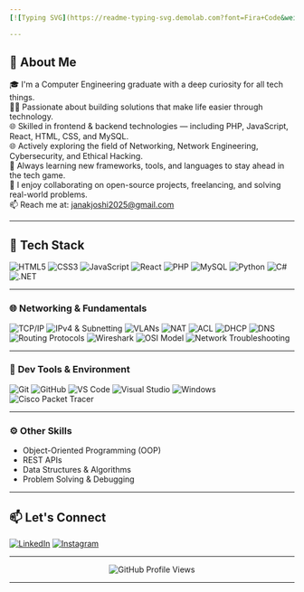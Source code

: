 ```yaml
---
[![Typing SVG](https://readme-typing-svg.demolab.com?font=Fira+Code&weight=800&size=28&pause=700&color=008000&background=00000000&center=true&vCenter=true&width=700&lines=🙏+Hey+there+👋+I'm+Janak+Joshi!❤️)](https://git.io/typing-svg)

---
```


## 🚀 About Me

🎓 I'm a Computer Engineering graduate with a deep curiosity for all tech things.  
👨‍💻 Passionate about building solutions that make life easier through technology.  
🌐 Skilled in frontend & backend technologies — including PHP, JavaScript, React, HTML, CSS, and MySQL.                      
🌐 Actively exploring the field of Networking, Network Engineering, Cybersecurity, and Ethical Hacking.  
🧠 Always learning new frameworks, tools, and languages to stay ahead in the tech game.  
🤝 I enjoy collaborating on open-source projects, freelancing, and solving real-world problems.  
📫 Reach me at: [janakjoshi2025@gmail.com](mailto:janakjoshi2025@gmail.com)  

---

## 🔧 Tech Stack


![HTML5](https://img.shields.io/badge/-HTML5-333?&logo=html5)
![CSS3](https://img.shields.io/badge/-CSS3-333?&logo=css3)
![JavaScript](https://img.shields.io/badge/-JavaScript-333?&logo=javascript)
![React](https://img.shields.io/badge/-React-333?&logo=react)
![PHP](https://img.shields.io/badge/-PHP-333?&logo=php)
![MySQL](https://img.shields.io/badge/-MySQL-333?&logo=mysql)
![Python](https://img.shields.io/badge/-Python-333?&logo=python)
![C#](https://img.shields.io/badge/-C%23-333?&logo=c-sharp)
![.NET](https://img.shields.io/badge/-.NET-333?&logo=dotnet)

---
### 🌐 **Networking & Fundamentals**

![TCP/IP](https://img.shields.io/badge/-TCP%2FIP-333?&logo=ethernet)
![IPv4 & Subnetting](https://img.shields.io/badge/-IPv4%20%26%20Subnetting-333?&logo=ipfs)
![VLANs](https://img.shields.io/badge/-VLANs-333?&logo=cisco)
![NAT](https://img.shields.io/badge/-NAT-333?&logo=cloudflare)
![ACL](https://img.shields.io/badge/-Access%20Control%20List%20(ACL)-333?&logo=verizon)
![DHCP](https://img.shields.io/badge/-DHCP-333?&logo=networking)
![DNS](https://img.shields.io/badge/-DNS-333?&logo=cloudflare)
![Routing Protocols](https://img.shields.io/badge/-Routing%20(OSPF%2C%20RIP)-333?&logo=internet-explorer)
![Wireshark](https://img.shields.io/badge/-Wireshark-333?&logo=wireshark)
![OSI Model](https://img.shields.io/badge/-OSI%20Model-333?&logo=freenas)
![Network Troubleshooting](https://img.shields.io/badge/-Ping%2FTraceroute%2FARP-333?&logo=waze)

---
### 🔧 **Dev Tools & Environment**

![Git](https://img.shields.io/badge/-Git-333?&logo=git)
![GitHub](https://img.shields.io/badge/-GitHub-333?&logo=github)
![VS Code](https://img.shields.io/badge/-VS%20Code-333?&logo=visual-studio-code)
![Visual Studio](https://img.shields.io/badge/-Visual%20Studio-333?&logo=visual-studio)
![Windows](https://img.shields.io/badge/-Windows-333?&logo=windows)
![Cisco Packet Tracer](https://img.shields.io/badge/-Cisco%20Packet%20Tracer-333?&logo=cisco)

---



### ⚙️ **Other Skills**

- Object-Oriented Programming (OOP)  
- REST APIs  
- Data Structures & Algorithms  
- Problem Solving & Debugging  

---

## 📫 Let's Connect

[![LinkedIn](https://img.shields.io/badge/-LinkedIn-0077B5?logo=linkedin&style=flat)](https://www.linkedin.com/in/janak-joshi-088667287/)
[![Instagram](https://img.shields.io/badge/-Instagram-E4405F?logo=instagram&style=flat)](https://www.instagram.com/janakjoshi6789/)

---

<p align="center">
  <img src="https://komarev.com/ghpvc/?username=janak-joshi6789&label=🔥+Profile+Views&color=FF69B4&style=for-the-badge" alt="GitHub Profile Views" />
</p>

---


